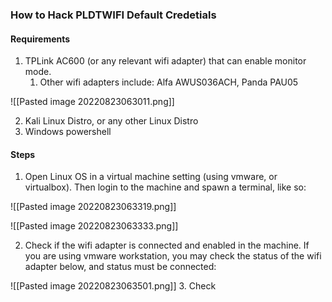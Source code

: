 ### How to Hack PLDTWIFI Default Credetials


#### Requirements

1. TPLink AC600 (or any relevant wifi adapter) that can enable monitor mode.
	1. Other wifi adapters include: Alfa AWUS036ACH, Panda PAU05

![[Pasted image 20220823063011.png]]

2. Kali Linux Distro, or any other Linux Distro
3. Windows powershell


#### Steps

1. Open Linux OS in a virtual machine setting (using vmware, or  virtualbox). Then login to the machine and spawn a terminal, like so:

![[Pasted image 20220823063319.png]]

![[Pasted image 20220823063333.png]]

2. Check if the wifi adapter is connected and enabled in the machine. If you are using vmware workstation, you may check the status of the wifi adapter below, and status must be connected:

![[Pasted image 20220823063501.png]]
3. Check 